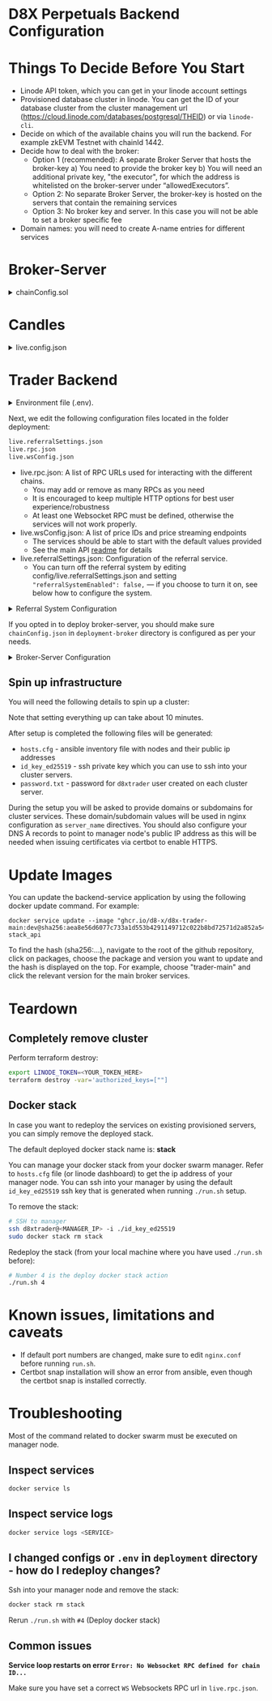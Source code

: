 # D8X Perpetuals Backend Configuration

# Things To Decide Before You Start
- Linode API token, which you can get in your linode account settings
- Provisioned database cluster in linode. You can get the ID of your database cluster
  from the cluster management url
  (https://cloud.linode.com/databases/postgresql/THEID) or via `linode-cli`.
- Decide on which of the available chains you will run the backend. For example zkEVM Testnet with chainId 1442.
- Decide how to deal with the broker:
  - Option 1 (recommended):  A separate Broker Server that hosts the broker-key
        a) You need to provide the broker key
        b) You will need an additional private key, "the executor", for which the address
           is whitelisted on the broker-server
           under “allowedExecutors”.
  - Option 2: No separate Broker Server, the broker-key is hosted on the servers that contain the
    remaining services
  - Option 3: No broker key and server. In this case you will not be able to set a broker specific fee
 - Domain names: you will need to create A-name entries for different services

# Broker-Server
<details>
  <summary>chainConfig.sol</summary>
  Edit the segment with the relevant chainId for your deployment and set the array
  "allowedExecutors" to the "executor" address; no other addresses should be in the array.
  These addresses are allowed to send referral rebates.
</details>

# Candles
<details>
  <summary>live.config.json</summary>
  No edits required. If you run your own price-service, you can replace
  priceServiceWSEndpoint by that address. The 'id' and 'idVaa' entries correspond
  to the asset id's and idVaa between mainnet and testnet differ.
</details>

# Trader Backend
<details><summary>Environment file (.env).</summary>

You can edit environment variables in `trader-backend/.env` file. Environment
variables defined in `.env` will be used when deploying docker stack in swarm.

- Provide the connection strings as `DATABASE_DSN_HISTORY` and
`DATABASE_DSN_REFERRALS` environment variables in your `.env` file. If your password contains a dollar sign
`$`, it needs to be escaped, that is, replace `$` by `\$`. See
[also here](https://stackoverflow.com/questions/3582552/what-is-the-format-for-the-postgresql-connection-string-url/20722229#20722229) for more info about DSN structure.
- Insert a broker key (BROKER_KEY=”abcde0123…” without “0x”).
    - Option 1: Broker Key on Server
        - if the broker key is to be hosted on this server, then you also set the broker fee. That is, adjust BROKER_FEE_TBPS. The unit is tenth of a basis point, so 60 = 6 basis points = 0.06%.
    - Option 2: External Broker Server That Hosts The Broker-Key
        - You can run an external “broker server” that hosts the key: https://github.com/D8-X/d8x-broker-server
        - You will still need “BROKER_KEY”, and the address corresponding to your BROKER_KEY has to be whitelisted on the broker-server in the file config/live.chainConfig.json under “allowedExecutors”. (The BROKER_KEY in this case is used for the referral system to sign the payment execution request that is sent to the broker-server).
        - For the broker-server to be used, set the environment variable `REMOTE_BROKER_HTTP=""` to the http-address of your broker server.
- Specify `CHAIN_ID=80001` for [the chain](https://chainlist.org/) that you are running the backend for (of course only chains where D8X perpetuals are deployed to like Mumbai 80001 or zkEVM testnet 1442), that must align with 
the `SDK_CONFIG_NAME` (testnet for CHAIN_ID=80001, zkevmTestnet for chainId=1442, zkevm for chainId=1101)
- Change passwords for the entries `REDIS_PASSWORD`, and `POSTGRES_PASSWORD`
  - It is recommended to set a strong password for `REDIS_PASSWORD` variable. This password is needed by both,  and docker swarm.
  - Set the host to the private IP of : `REDIS_HOST=<PRIVATEIPOFSERVER1>`
</details>

Next, we edit the following configuration files located in the folder deployment:

```bash
live.referralSettings.json
live.rpc.json
live.wsConfig.json
```

- live.rpc.json: A list of RPC URLs used for interacting with the different chains.
  - You may add or remove as many RPCs as you need
  - It is encouraged to keep multiple HTTP options for best user experience/robustness
  - At least one Websocket RPC must be defined, otherwise the services will not work properly.
- live.wsConfig.json: A list of price IDs and price streaming endpoints
  - The services should be able to start with the default values provided
  - See the main API [readme](./packages/api/README.md) for details
- live.referralSettings.json: Configuration of the referral service.
  - You can turn off the referral system by editing config/live.referralSettings.json and setting `"referralSystemEnabled": false,` — if you choose to turn it on, see below how to configure the system.

<details>
 <summary>
  Referral System Configuration
 </summary>


The referral system is optional and can be disabled by setting the first entry in  config/live.referralSettings.json to false. If you enable the referral system, also make sure there is a broker key entered in the .env-file (see above). 

Here is how the referral system works in a nutshell.


- The system allows referrers to distribute codes to traders. Traders will receive a fee rebate after a given amount of time and accrued fees. Referrers will also receive a portion of the trader fees that they referred
- The broker can determine the share of the broker imposed trading fee that go to the referrer, and the referrer can re-distribute this fee between a fee rebate for the trader and a portion for themselves. The broker can make the size of the fee share dependent on token holdings of the referrer. The broker can configure the fee, amount, and token.
- There is a second type of referral that works via agency. In this setup the agency serves as an intermediary that connects to referrers. In this case the token holdings are not considered. Instead, the broker sets a fixed amount of the trading fee to be redistributed to the agency (e.g., 80%), and the agency determines how this fee is split between referrer, trader, and agency
- More details here [referral/README_PAYSYS.md](./packages/referral/README_PAYSYS.md)

All of this can be configured as follows.
<details> <summary>How to set live.referralSettings.json Parameters</summary>
  
- `referralSystemEnabled`
    set to true to enable the referral system, false otherwise. The following settings do not matter if the system is disabled.
    
- `agencyCutPercent`
    if the broker works with an agency that distributes referral codes to referrers/KOL (Key Opinion Leaders), the broker redistributes 80% of the fees earned by a trader that was referred through the agency. Set this value to another percentage if desired.
    
- `permissionedAgencies`
    the broker allow-lists the agencies that can generate referral codes. The broker doesn’t want to open this to the public because otherwise each trader could be their own agency and get an 80% (or so) fee rebate.
    
- `referrerCutPercentForTokenXHolding`
    the broker can have their own token and allow a different rebate to referrers that do not use an agency. The more tokens that the referrer holds, the higher the rebate they get. Here is how to set this. For example, in the config below the referrer without tokens gets 0.2% rebate that they can re-distribute between them and a trader, and the referrer with 100 tokens gets 1.5% rebate. Note that the referrer can also be the trader, because creating referral codes is permissionless, so don’t be to generous especially for low token holdings. 
    
- `tokenX`
    specify the token address that you as a broker want to use for the referrer cut. If you do not have a token, use the D8X token! Set the decimals according to the ERC-20 decimal convention. Most tokens use 18 decimals.
    
- `paymentScheduleMinHourDayofmonthWeekday`
    here you can schedule the rebate payments that will automatically be performed. The syntax is similar to “cron”-schedules that you might be familiar with. In the example below, *"0-14-*-0"*, the payments are processed on Sundays (weekday 0) at 14:00 UTC.
    
- `paymentMaxLookBackDays`
    If no payment was processed, the maximal look-back time for trading fee rebates is 14 days. For example, fees paid 15 days ago will not be eligible for a rebate. This setting is not of high importance and 14 is a good value.
    
- `minBrokerFeeCCForRebatePerPool`
    this settings is crucial, it determines the minimal amount of trader fees accrued for a given trader in the pool’s collateral currency that triggers a payment. For example, in pool 1, the trader needs to have paid at least 100 tokens in fees before a rebate is paid. If the trader accrues 100 tokens only after 3 payment cycles, the entire amount will be considered. Hence this setting saves on gas-costs for the payments. Depending on whether the collateral of the pool is BTC or MATIC, we obviously need quite a different number. 
    
- `brokerPayoutAddr`
    you might want to separate the address that accrues the trading fees from the address that receives the fees after redistribution. Use this setting to determine the address that receives the net fees.
    </details>

<details>
  <summary>Sample Referral Configuration File (config/live.referralSettings.json)</summary>
  
  ```
 {
  "referralSystemEnabled": false,
  "agencyCutPercent": 80,
  "permissionedAgencies": [
    "0x21B864083eedF1a4279dA1a9A7B1321E6102fD39",
    "0x9d5aaB428e98678d0E645ea4AeBd25f744341a05",
    "0x98232"
  ],
  "referrerCutPercentForTokenXHolding": [
    [0.2, 0],
    [1.5, 100],
    [2.5, 1000],
    [3.5, 10000]
  ],
  "tokenX": { "address": "0x2d10075E54356E16Ebd5C6BB5194290709B69C1e", "decimals": 18 },
  "paymentScheduleMinHourDayofmonthWeekday": "0-14-*-0",
  "paymentMaxLookBackDays": 14,
  "minBrokerFeeCCForRebatePerPool": [
    [100, 1],
    [100, 2],
    [0.01, 3]
  ],
  "brokerPayoutAddr": "0x9d5aaB428e98678d0E645ea4AeBd25f744341a05",
  "defaultReferralCode": {
    "referrerAddr": "",
    "agencyAddr": "0x863AD9Ce46acF07fD9390147B619893461036194",
    "traderReferrerAgencyPerc": [0, 0, 45]
  },
  "multiPayContractAddr": "0xfCBE2f332b1249cDE226DFFE8b2435162426AfE5"
}
  ```
</details>
</details>

If you opted in to deploy broker-server, you should make sure `chainConfig.json`
in `deployment-broker` directory is configured as per your needs.
<details>
 <summary>Broker-Server Configuration</summary>
 
 The entry `allowedExecutors` in `chainConfig.json` must contain the address that executes payments for the referral system,
 that is, `allowedExecutors` must contain the address that correspond to the private 
key we set as `BROKER_KEY` in `deployment/.env`.

 The provided entries should be fine for the following variables:
 * `chainId` the chain id the entry refers to
 * `name` name of the configuration-entry (for readability of the config only)
 * `multiPayCtrctAddr` must be in line with the same entry in live.referralSettings.json
 * `perpetualManagerProxyAddr` the address of the perpetuals-contract
 
</details>

## Spin up infrastructure


 
You will need the following details to spin up a cluster:


Note that setting everything up can take about 10 minutes.

After setup is completed the following files will be generated:
- `hosts.cfg` - ansible inventory file with nodes and their public ip addresses
- `id_key_ed25519` - ssh private key which you can use to ssh into your cluster servers.
- `password.txt` - password for `d8xtrader` user created on each cluster server.

During the setup you will be asked to provide domains or subdomains for cluster
services. These domain/subdomain values will be used in nginx configuration as
`server_name` directives. You should also configure your DNS A records to point
to manager node's public IP address as this will be needed when issuing
certificates via certbot to enable HTTPS.

# Update Images
You can update the backend-service application by using the following docker update command.
For example:
```
docker service update --image "ghcr.io/d8-x/d8x-trader-main:dev@sha256:aea8e56d6077c733a1d553b4291149712c022b8bd72571d2a852a5478e1ec559" stack_api
```
To find the hash (sha256:...), navigate to the root of the github repository,
click on packages, choose the package and version you want to update and the hash is
displayed on the top. For example, choose "trader-main" and click the relevant version
for the main broker services.

# Teardown

## Completely remove cluster
Perform terraform destroy:

```bash
export LINODE_TOKEN=<YOUR_TOKEN_HERE>
terraform destroy -var='authorized_keys=[""]
```

## Docker stack

In case you want to redeploy the services on existing provisioned servers, you
can simply remove the deployed stack. 

The default deployed docker stack name is: **stack**

You can manage your docker stack from your docker swarm manager. Refer to
`hosts.cfg` file (or linode dashboard) to get the ip address of your manager
node. You can ssh into your manager by using the default `id_key_ed25519` ssh
key that is generated when running `./run.sh` setup.

To remove the stack:
```bash
# SSH to manager
ssh d8xtrader@<MANAGER_IP> -i ./id_key_ed25519
sudo docker stack rm stack
```

Redeploy the stack (from your local machine where you have used `./run.sh`
before):

```bash
# Number 4 is the deploy docker stack action
./run.sh 4
```

# Known issues, limitations and caveats

- If default port numbers are changed, make sure to edit `nginx.conf` before
  running `run.sh`.
- Certbot snap installation will show an error from ansible, even though the
  certbot snap is installed correctly.


# Troubleshooting

Most of the command related to docker swarm must be executed on manager node.

## Inspect services

```bash
docker service ls
```

## Inspect service logs

```bash
docker service logs <SERVICE>
```

## I changed configs or `.env` in `deployment` directory - how do I redeploy changes?

Ssh into your manager node and remove the stack:
```bash
docker stack rm stack
```
Rerun `./run.sh` with `#4` (Deploy docker stack)

## Common issues

**Service loop restarts on error `Error: No Websocket RPC defined for chain ID...`**

Make sure you have set a correct `WS` Websockets RPC url in `live.rpc.json`.



